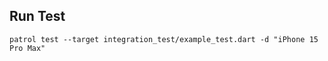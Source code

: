 ## Run Test

```
patrol test --target integration_test/example_test.dart -d "iPhone 15 Pro Max"
```
